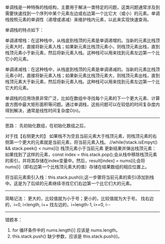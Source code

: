 单调栈是一种特殊的栈结构，主要用于解决一类特定的问题，这类问题通常涉及到需要快速找到一个序列中某个元素左边或右边第一个比它大（或小）的元素。单调栈按照元素的单调性（递增或递减）来维护栈内元素，以此来实现快速查询。

单调栈的特点如下：

单调递增栈：在这种栈中，从栈底到栈顶的元素是单调递增的。当新的元素比栈顶元素大时，直接将新元素入栈；如果新元素比栈顶元素小，则栈顶元素出栈，直到栈顶元素小于新元素，然后将新元素入栈。这种栈可以用来找到元素左边第一个比它小的元素。

单调递减栈：在这种栈中，从栈底到栈顶的元素是单调递减的。当新的元素比栈顶元素小时，直接将新元素入栈；如果新元素比栈顶元素大，则栈顶元素出栈，直到栈顶元素大于新元素，然后将新元素入栈。这种栈可以用来找到元素左边第一个比它大的元素。

单调栈的应用场景非常广泛，比如在数组中寻找每个元素的下一个更大元素、计算直方图中最大矩形面积等问题。通过单调栈，这些问题可以在较低的时间复杂度内得到解决，通常是线性时间复杂度O(n)。


---------

思路：
先初始化数组，在初始化数组之后，

对于找【右侧更大的】
如果栈不为空且当前元素大于栈顶元素，则栈顶元素的右侧第一个更大的元素就是当前元素，将当前元素入栈。
//while(!stack.isEmpyt() && stack.peek() < nums[i]) 栈顶元素小于当前元素
更新结果并弹出栈顶元素：如果找到了这样的元素，const index = this.stack.pop();会从栈中移除栈顶元素的索引，并将其存储在index变量中。然后，result[index] = nums[i];会将nums[i]（即右边第一个比栈顶元素大的值）存储在结果数组的相应位置上。

将当前元素索引入栈：this.stack.push(i);这一步骤将当前元素的索引i添加到栈中。这是为了后续的元素继续寻找它们右边第一个比它们大的元素。

-------
简略记法：
更大的，比较值就为小于号；更小的，比较值就为大于号。
找右边的，i=0, i<length, i++
找左边的，i=length-1, i>=0, i--

-------
错题本：

1. for 循环条件中的 nums.length[i] 应该是 nums.length。
2. this.stack.push() 缺少参数，应该是 this.stack.push(i)。
